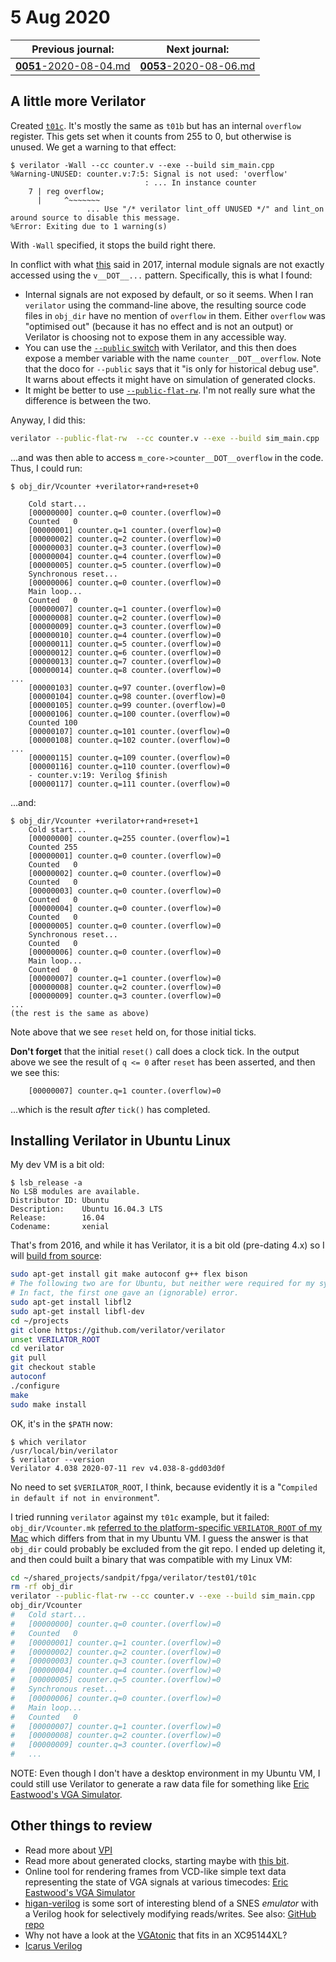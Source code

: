# 5 Aug 2020

| Previous journal: | Next journal: |
|-|-|
| [**0051**-2020-08-04.md](./0051-2020-08-04.md) | [**0053**-2020-08-06.md](./0053-2020-08-06.md) |

## A little more Verilator

Created [`t01c`](https://github.com/algofoogle/sandpit/tree/master/fpga/verilator/test01/t01c). It's mostly the same as `t01b` but has an internal `overflow` register. This gets set when it counts from 255 to 0, but otherwise is unused. We get a warning to that effect:

```
$ verilator -Wall --cc counter.v --exe --build sim_main.cpp
%Warning-UNUSED: counter.v:7:5: Signal is not used: 'overflow'
                              : ... In instance counter
    7 | reg overflow;
      |     ^~~~~~~~
                 ... Use "/* verilator lint_off UNUSED */" and lint_on around source to disable this message.
%Error: Exiting due to 1 warning(s)
```

With `-Wall` specified, it stops the build right there.

In conflict with what [this](https://zipcpu.com/blog/2017/06/21/looking-at-verilator.html) said in 2017, internal module signals are not exactly accessed using the `v__DOT__...` pattern. Specifically, this is what I found:
*   Internal signals are not exposed by default, or so it seems. When I ran `verilator` using the command-line above, the resulting source code files in `obj_dir` have no mention of `overflow` in them. Either `overflow` was "optimised out" (because it has no effect and is not an output) or Verilator is choosing not to expose them in any accessible way.
*   You can use the [`--public` switch](https://www.veripool.org/wiki/verilator/Manual-verilator#public) with Verilator, and this then does expose a member variable with the name `counter__DOT__overflow`. Note that the doco for `--public` says that it "is only for historical debug use". It warns about effects it might have on simulation of generated clocks.
*   It might be better to use [`--public-flat-rw`](https://www.veripool.org/wiki/verilator/Manual-verilator#public-flat-rw). I'm not really sure what the difference is between the two.

Anyway, I did this:

```bash
verilator --public-flat-rw  --cc counter.v --exe --build sim_main.cpp
```

...and was then able to access `m_core->counter__DOT__overflow` in the code. Thus, I could run:

```
$ obj_dir/Vcounter +verilator+rand+reset+0

    Cold start...
    [00000000] counter.q=0 counter.(overflow)=0
    Counted   0
    [00000001] counter.q=1 counter.(overflow)=0
    [00000002] counter.q=2 counter.(overflow)=0
    [00000003] counter.q=3 counter.(overflow)=0
    [00000004] counter.q=4 counter.(overflow)=0
    [00000005] counter.q=5 counter.(overflow)=0
    Synchronous reset...
    [00000006] counter.q=0 counter.(overflow)=0
    Main loop...
    Counted   0
    [00000007] counter.q=1 counter.(overflow)=0
    [00000008] counter.q=2 counter.(overflow)=0
    [00000009] counter.q=3 counter.(overflow)=0
    [00000010] counter.q=4 counter.(overflow)=0
    [00000011] counter.q=5 counter.(overflow)=0
    [00000012] counter.q=6 counter.(overflow)=0
    [00000013] counter.q=7 counter.(overflow)=0
    [00000014] counter.q=8 counter.(overflow)=0
...
    [00000103] counter.q=97 counter.(overflow)=0
    [00000104] counter.q=98 counter.(overflow)=0
    [00000105] counter.q=99 counter.(overflow)=0
    [00000106] counter.q=100 counter.(overflow)=0
    Counted 100
    [00000107] counter.q=101 counter.(overflow)=0
    [00000108] counter.q=102 counter.(overflow)=0
...
    [00000115] counter.q=109 counter.(overflow)=0
    [00000116] counter.q=110 counter.(overflow)=0
    - counter.v:19: Verilog $finish
    [00000117] counter.q=111 counter.(overflow)=0
```

...and:

```
$ obj_dir/Vcounter +verilator+rand+reset+1
    Cold start...
    [00000000] counter.q=255 counter.(overflow)=1
    Counted 255
    [00000001] counter.q=0 counter.(overflow)=0
    Counted   0
    [00000002] counter.q=0 counter.(overflow)=0
    Counted   0
    [00000003] counter.q=0 counter.(overflow)=0
    Counted   0
    [00000004] counter.q=0 counter.(overflow)=0
    Counted   0
    [00000005] counter.q=0 counter.(overflow)=0
    Synchronous reset...
    Counted   0
    [00000006] counter.q=0 counter.(overflow)=0
    Main loop...
    Counted   0
    [00000007] counter.q=1 counter.(overflow)=0
    [00000008] counter.q=2 counter.(overflow)=0
    [00000009] counter.q=3 counter.(overflow)=0
...
(the rest is the same as above)
```

Note above that we see `reset` held on, for those initial ticks.

**Don't forget** that the initial `reset()` call does a clock tick. In the output above we see the result of `q <= 0` after `reset` has been asserted, and then we see this:

```
    [00000007] counter.q=1 counter.(overflow)=0
```

...which is the result *after* `tick()` has completed.


## Installing Verilator in Ubuntu Linux

My dev VM is a bit old:

```
$ lsb_release -a
No LSB modules are available.
Distributor ID: Ubuntu
Description:    Ubuntu 16.04.3 LTS
Release:        16.04
Codename:       xenial
```

That's from 2016, and while it has Verilator, it is a bit old (pre-dating 4.x) so I will [build from source](https://www.veripool.org/projects/verilator/wiki/Installing#_git):

```bash
sudo apt-get install git make autoconf g++ flex bison
# The following two are for Ubuntu, but neither were required for my system.
# In fact, the first one gave an (ignorable) error.
sudo apt-get install libfl2
sudo apt-get install libfl-dev
cd ~/projects
git clone https://github.com/verilator/verilator
unset VERILATOR_ROOT
cd verilator
git pull
git checkout stable
autoconf
./configure
make
sudo make install
```

OK, it's in the `$PATH` now:

```
$ which verilator
/usr/local/bin/verilator
$ verilator --version
Verilator 4.038 2020-07-11 rev v4.038-8-gdd03d0f
```

No need to set `$VERILATOR_ROOT`, I think, because evidently it is a "`Compiled in default if not in environment`".

I tried running `verilator` against my `t01c` example, but it failed: `obj_dir/Vcounter.mk` [referred to the platform-specific `VERILATOR_ROOT` of my Mac](https://github.com/algofoogle/sandpit/blob/32e36c2c5ee1be0b15409366c19218a90cf97d54/fpga/verilator/test01/t01c/obj_dir/Vcounter.mk#L13) which differs from that in my Ubuntu VM. I guess the answer is that `obj_dir` could probably be excluded from the git repo. I ended up deleting it, and then could built a binary that was compatible with my Linux VM:

```bash
cd ~/shared_projects/sandpit/fpga/verilator/test01/t01c
rm -rf obj_dir
verilator --public-flat-rw --cc counter.v --exe --build sim_main.cpp
obj_dir/Vcounter
#   Cold start...
#   [00000000] counter.q=0 counter.(overflow)=0
#   Counted   0
#   [00000001] counter.q=1 counter.(overflow)=0
#   [00000002] counter.q=2 counter.(overflow)=0
#   [00000003] counter.q=3 counter.(overflow)=0
#   [00000004] counter.q=4 counter.(overflow)=0
#   [00000005] counter.q=5 counter.(overflow)=0
#   Synchronous reset...
#   [00000006] counter.q=0 counter.(overflow)=0
#   Main loop...
#   Counted   0
#   [00000007] counter.q=1 counter.(overflow)=0
#   [00000008] counter.q=2 counter.(overflow)=0
#   [00000009] counter.q=3 counter.(overflow)=0
#   ...
```

NOTE: Even though I don't have a desktop environment in my Ubuntu VM, I could still use Verilator to generate a raw data file for something like [Eric Eastwood's VGA Simulator](https://ericeastwood.com/blog/8/vga-simulator-getting-started).


## Other things to review

*   Read more about [VPI](https://www.veripool.org/wiki/verilator/Manual-verilator#VERIFICATION-PROCEDURAL-INTERFACE-VPI)
*   Read more about generated clocks, starting maybe with [this bit](https://www.veripool.org/wiki/verilator/Manual-verilator#Generated-Clocks).
*   Online tool for rendering frames from VCD-like simple text data representing the state of VGA signals at various timecodes: [Eric Eastwood's VGA Simulator](https://ericeastwood.com/blog/8/vga-simulator-getting-started)
*   [higan-verilog](https://www.youtube.com/watch?v=T88LhuoQ7pg&list=PLD6La5JxCaO64OapHFx95pu0fAy1C7_nP&index=33&t=0s) is some sort of interesting blend of a SNES *emulator* with a Verilog hook for selectively modifying reads/writes. See also: [GitHub repo](https://github.com/defparam/higan-verilog)
*   Why not have a look at the [VGAtonic](https://github.com/dqydj/VGAtonic) that fits in an XC95144XL?
*   [Icarus Verilog](http://iverilog.icarus.com/)
